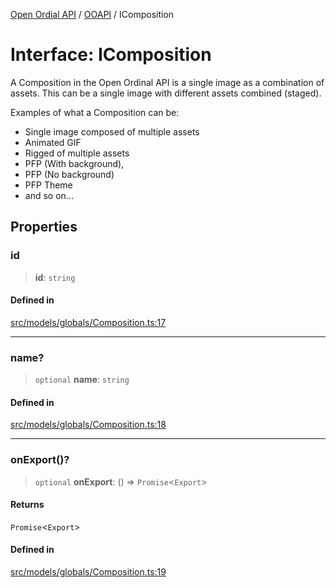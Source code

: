 [Open Ordial API](../../README.md) / [OOAPI](../README.md) / IComposition

# Interface: IComposition

A Composition in the Open Ordinal API is a single image as a combination
of assets. This can be a single image with different assets combined (staged).

Examples of what a Composition can be:
- Single image composed of multiple assets
- Animated GIF
- Rigged of multiple assets
- PFP (With background),
- PFP (No background)
- PFP Theme
- and so on...

## Properties

### id

> **id**: `string`

#### Defined in

[src/models/globals/Composition.ts:17](https://github.com/open-ordinal/open-ordinal-api/blob/727b99edb71d9e2feb76fbc2eae8d4b22e6a8312/src/models/globals/Composition.ts#L17)

***

### name?

> `optional` **name**: `string`

#### Defined in

[src/models/globals/Composition.ts:18](https://github.com/open-ordinal/open-ordinal-api/blob/727b99edb71d9e2feb76fbc2eae8d4b22e6a8312/src/models/globals/Composition.ts#L18)

***

### onExport()?

> `optional` **onExport**: () => `Promise`\<`Export`\>

#### Returns

`Promise`\<`Export`\>

#### Defined in

[src/models/globals/Composition.ts:19](https://github.com/open-ordinal/open-ordinal-api/blob/727b99edb71d9e2feb76fbc2eae8d4b22e6a8312/src/models/globals/Composition.ts#L19)
